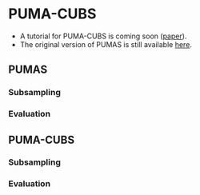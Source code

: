 # PUMA-CUBS
* A tutorial for PUMA-CUBS is coming soon ([paper](https://www.biorxiv.org/content/10.1101/2022.10.26.513833v1)).
* The original version of PUMAS is still available [here](https://github.com/qlu-lab/PUMAS/tree/original).
## PUMAS
### Subsampling
### Evaluation
## PUMA-CUBS
### Subsampling
### Evaluation
